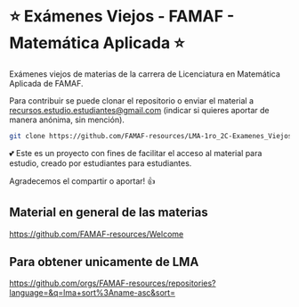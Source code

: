 # ⭐ Exámenes Viejos - FAMAF - Matemática Aplicada ⭐

Exámenes viejos de materias de la carrera de Licenciatura en Matemática Aplicada de FAMAF.

Para contribuir se puede clonar el repositorio o enviar el material a recursos.estudio.estudiantes@gmail.com (indicar si quieres aportar de manera anónima, sin mención).

```bash
git clone https://github.com/FAMAF-resources/LMA-1ro_2C-Examenes_Viejos_Fisica_I-FAMAF.git
```

💕 Este es un proyecto con fines de facilitar el acceso al material para estudio, creado por estudiantes para estudiantes.

Agradecemos el compartir o aportar! 👍

## Material en general de las materias

https://github.com/FAMAF-resources/Welcome

## Para obtener unicamente de LMA

https://github.com/orgs/FAMAF-resources/repositories?language=&q=lma+sort%3Aname-asc&sort=
